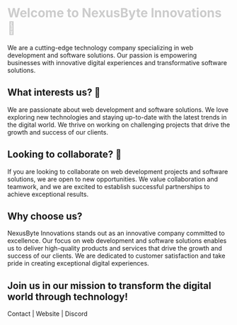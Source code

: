 <h1 style="color: #ccc">Welcome to NexusByte Innovations 👋</h1>
We are a cutting-edge technology company specializing in web development and software solutions. Our passion is empowering businesses with innovative digital experiences and transformative software solutions.

## What interests us? 👀
We are passionate about web development and software solutions. We love exploring new technologies and staying up-to-date with the latest trends in the digital world. We thrive on working on challenging projects that drive the growth and success of our clients.

## Looking to collaborate? 💞️
If you are looking to collaborate on web development projects and software solutions, we are open to new opportunities. We value collaboration and teamwork, and we are excited to establish successful partnerships to achieve exceptional results.

## Why choose us?
NexusByte Innovations stands out as an innovative company committed to excellence. Our focus on web development and software solutions enables us to deliver high-quality products and services that drive the growth and success of our clients. We are dedicated to customer satisfaction and take pride in creating exceptional digital experiences.

## Join us in our mission to transform the digital world through technology!

Contact | Website | Discord

<!---
NexusByte/NexusByte is a ✨ special ✨ repository because its `README.md` (this file) appears on your GitHub profile.
You can click the Preview link to take a look at your changes.
--->
